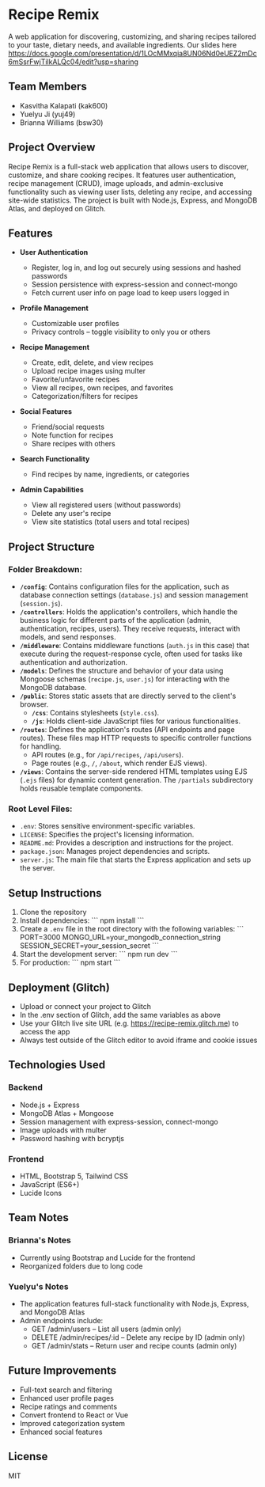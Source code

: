 # Recipe Remix

A web application for discovering, customizing, and sharing recipes tailored to your taste, dietary needs, and available ingredients.
Our slides here https://docs.google.com/presentation/d/1LOcMMxqia8UN06Nd0eUEZ2mDc6mSsrFwjTilkALQc04/edit?usp=sharing 
## Team Members

- Kasvitha Kalapati (kak600)
- Yuelyu Ji (yuj49)
- Brianna Williams (bsw30)

## Project Overview

Recipe Remix is a full-stack web application that allows users to discover, customize, and share cooking recipes. It features user authentication, recipe management (CRUD), image uploads, and admin-exclusive functionality such as viewing user lists, deleting any recipe, and accessing site-wide statistics. The project is built with Node.js, Express, and MongoDB Atlas, and deployed on Glitch.

## Features

- **User Authentication**

  - Register, log in, and log out securely using sessions and hashed passwords
  - Session persistence with express-session and connect-mongo
  - Fetch current user info on page load to keep users logged in

- **Profile Management**

  - Customizable user profiles
  - Privacy controls – toggle visibility to only you or others

- **Recipe Management**

  - Create, edit, delete, and view recipes
  - Upload recipe images using multer
  - Favorite/unfavorite recipes
  - View all recipes, own recipes, and favorites
  - Categorization/filters for recipes

- **Social Features**

  - Friend/social requests
  - Note function for recipes
  - Share recipes with others

- **Search Functionality**

  - Find recipes by name, ingredients, or categories

- **Admin Capabilities**
  - View all registered users (without passwords)
  - Delete any user's recipe
  - View site statistics (total users and total recipes)

## Project Structure

### Folder Breakdown:
- **`/config`**: Contains configuration files for the application, such as database connection settings (`database.js`) and session management (`session.js`).
- **`/controllers`**: Holds the application's controllers, which handle the business logic for different parts of the application (admin, authentication, recipes, users). They receive requests, interact with models, and send responses.
- **`/middleware`**: Contains middleware functions (`auth.js` in this case) that execute during the request-response cycle, often used for tasks like authentication and authorization.
- **`/models`**: Defines the structure and behavior of your data using Mongoose schemas (`recipe.js`, `user.js`) for interacting with the MongoDB database.
- **`/public`**: Stores static assets that are directly served to the client's browser.
  - **`/css`**: Contains stylesheets (`style.css`).
  - **`/js`**: Holds client-side JavaScript files for various functionalities.
- **`/routes`**: Defines the application's routes (API endpoints and page routes). These files map HTTP requests to specific controller functions for handling.
  - API routes (e.g., for `/api/recipes`, `/api/users`).
  - Page routes (e.g., `/`, `/about`, which render EJS views).
- **`/views`**: Contains the server-side rendered HTML templates using EJS (`.ejs` files) for dynamic content generation. The `/partials` subdirectory holds reusable template components.

### Root Level Files:

- `.env`: Stores sensitive environment-specific variables.
- `LICENSE`: Specifies the project's licensing information.
- `README.md`: Provides a description and instructions for the project.
- `package.json`: Manages project dependencies and scripts.
- `server.js`: The main file that starts the Express application and sets up the server.

## Setup Instructions

1. Clone the repository
2. Install dependencies:
   \`\`\`
   npm install
   \`\`\`
3. Create a `.env` file in the root directory with the following variables:
   \`\`\`
   PORT=3000
   MONGO_URL=your_mongodb_connection_string
   SESSION_SECRET=your_session_secret
   \`\`\`
4. Start the development server:
   \`\`\`
   npm run dev
   \`\`\`
5. For production:
   \`\`\`
   npm start
   \`\`\`

## Deployment (Glitch)

- Upload or connect your project to Glitch
- In the .env section of Glitch, add the same variables as above
- Use your Glitch live site URL (e.g. https://recipe-remix.glitch.me) to access the app
- Always test outside of the Glitch editor to avoid iframe and cookie issues

## Technologies Used

### Backend

- Node.js + Express
- MongoDB Atlas + Mongoose
- Session management with express-session, connect-mongo
- Image uploads with multer
- Password hashing with bcryptjs

### Frontend

- HTML, Bootstrap 5, Tailwind CSS
- JavaScript (ES6+)
- Lucide Icons

## Team Notes

### Brianna's Notes

- Currently using Bootstrap and Lucide for the frontend
- Reorganized folders due to long code

### Yuelyu's Notes

- The application features full-stack functionality with Node.js, Express, and MongoDB Atlas
- Admin endpoints include:
  - GET /admin/users – List all users (admin only)
  - DELETE /admin/recipes/:id – Delete any recipe by ID (admin only)
  - GET /admin/stats – Return user and recipe counts (admin only)

## Future Improvements

- Full-text search and filtering
- Enhanced user profile pages
- Recipe ratings and comments
- Convert frontend to React or Vue
- Improved categorization system
- Enhanced social features

## License

MIT
